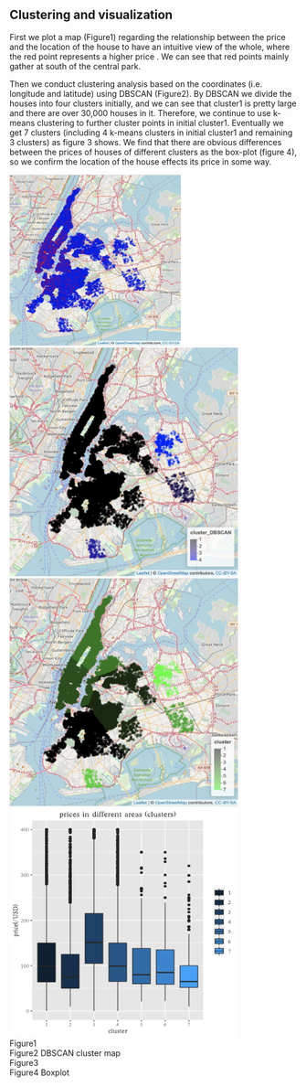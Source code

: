 ## Clustering and visualization
First we plot a map (Figure1) regarding the relationship between the price and the location of the house to have an intuitive view of the whole, where the red point represents a higher price . We can see that red points mainly gather at south of the central park. 

Then we conduct clustering analysis based on the coordinates (i.e. longitude and latitude) using DBSCAN (Figure2). By DBSCAN we divide the houses into four clusters initially, and we can see that cluster1 is pretty large and there are over 30,000 houses in it. Therefore, we continue to use k-means clustering to further cluster points in initial cluster1. Eventually we get 7 clusters (including 4 k-means clusters in initial cluster1 and remaining 3 clusters) as figure 3 shows. We find that there are obvious differences between the prices of houses of different clusters as the box-plot (figure 4), so we confirm the location of the house effects its price in some way. 

<img src="figure1.png" width="300" height="300"/>
<img src="figure2.png" width="400" height="400"/>
<img src="figure3.png" width="400" height="400"/>
<img src="figure4.png" width="400" height="400"/>
<figcaption>Figure1</figcaption>
<figcaption>Figure2 DBSCAN cluster map</figcaption>
<figcaption>Figure3</figcaption>
<figcaption>Figure4 Boxplot</figcaption>
